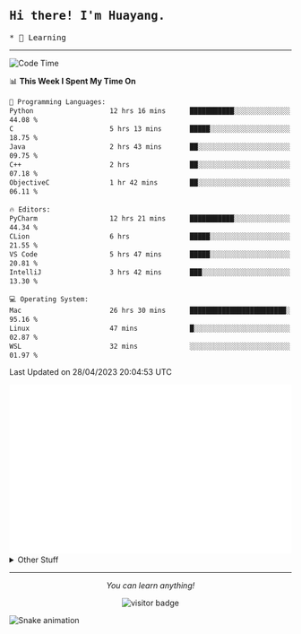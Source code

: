 <h2>
    <samp>Hi there! I'm Huayang.</samp>
</h2>
<p>
    <samp>
        * 🧐 Learning
    </samp>
</p>

<hr>

<!--START_SECTION:waka-->
![Code Time](http://img.shields.io/badge/Code%20Time-758%20hrs%2034%20mins-blue)

📊 **This Week I Spent My Time On** 

```text
💬 Programming Languages: 
Python                   12 hrs 16 mins      ███████████░░░░░░░░░░░░░░   44.08 % 
C                        5 hrs 13 mins       █████░░░░░░░░░░░░░░░░░░░░   18.75 % 
Java                     2 hrs 43 mins       ██░░░░░░░░░░░░░░░░░░░░░░░   09.75 % 
C++                      2 hrs               ██░░░░░░░░░░░░░░░░░░░░░░░   07.18 % 
ObjectiveC               1 hr 42 mins        ██░░░░░░░░░░░░░░░░░░░░░░░   06.11 % 

🔥 Editors: 
PyCharm                  12 hrs 21 mins      ███████████░░░░░░░░░░░░░░   44.34 % 
CLion                    6 hrs               █████░░░░░░░░░░░░░░░░░░░░   21.55 % 
VS Code                  5 hrs 47 mins       █████░░░░░░░░░░░░░░░░░░░░   20.81 % 
IntelliJ                 3 hrs 42 mins       ███░░░░░░░░░░░░░░░░░░░░░░   13.30 % 

💻 Operating System: 
Mac                      26 hrs 30 mins      ████████████████████████░   95.16 % 
Linux                    47 mins             █░░░░░░░░░░░░░░░░░░░░░░░░   02.87 % 
WSL                      32 mins             ░░░░░░░░░░░░░░░░░░░░░░░░░   01.97 % 
```


 Last Updated on 28/04/2023 20:04:53 UTC
<!--END_SECTION:waka-->

<picture>
    <img src="/github-metrics.svg" alt="github metrics" style='visibility:visible'>
</picture>

<details>
  <summary>Other Stuff</summary>
  <br />
<!--   
  <p align="left">
    <img height="180em" src="https://github-readme-streak-stats.herokuapp.com/?user=GuillaumeFalourd" />
    
  </p> -->

  * 🏆 Some GitHub statistical reports:
  
  <img width="100%" src="https://github-profile-trophy.vercel.app/?username=xmchxup&column=7">
  <p align="left">  
    <img height="180em" src="https://github-readme-stats.vercel.app/api?username=xmchxup&hide_border=true&show_icons=true&include_all_commits=true&bg_color=0,EC6C6C,FFD479,FFFC79,73FA79&theme=graywhite&locale=en" />
    <img height="180em" src="https://github-readme-stats.vercel.app/api/top-langs/?username=xmchxup&hide=css,scss,html&langs_count=8&hide_border=true&layout=compact&bg_color=0,73FA79,73FDFF,D783FF&theme=graywhite&locale=en" />
  </p>
  
  <img width="100%" src="https://github-profile-summary-cards.vercel.app/api/cards/profile-details?username=xmchxup&theme=github" />
 
</a>
</details>
<hr>
<p align="center">
    <i>You can learn anything!</i>
    <p align="center">
        <img src="https://visitor-badge.laobi.icu/badge?page_id=xmchxup" alt="visitor badge"/>       
    </p>
</p>

![Snake animation](https://github.com/XmchxUp/XmchxUp/blob/output/github-contribution-grid-snake.gif)


